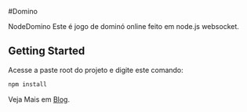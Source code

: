 #Domino

NodeDomino Este é jogo de dominó online feito em node.js websocket.


## Getting Started

Acesse a paste root do projeto e digite este comando:

```bash
npm install 
```


Veja Mais em [Blog](http://blog.felipefm32.com/2017/06/domino.html).

